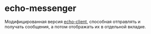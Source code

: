 # echo-messenger

Модифицированная версия [echo-client](https://github.com/nikkonst2009/echo-client), способная отправлять и получать сообщения, а потом отображать их в отдельной вкладке.
